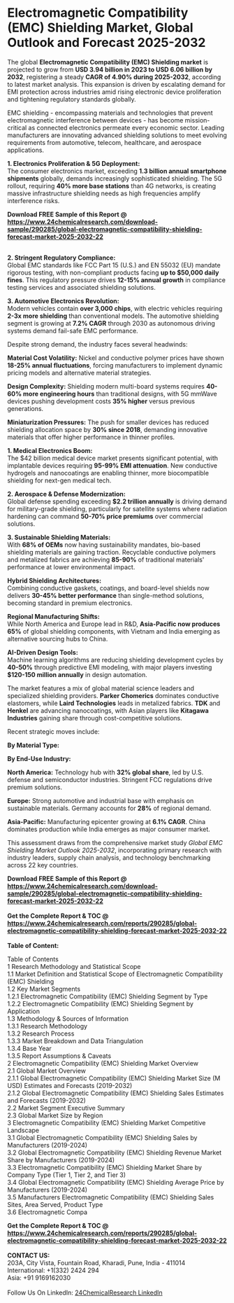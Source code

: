 <h1>Electromagnetic Compatibility (EMC) Shielding Market, Global Outlook and Forecast 2025-2032</h1><p>The global <strong>Electromagnetic Compatibility (EMC) Shielding market</strong> is projected to grow from <strong>USD 3.94 billion in 2023 to USD 6.06 billion by 2032</strong>, registering a steady <strong>CAGR of 4.90% during 2025-2032</strong>, according to latest market analysis. This expansion is driven by escalating demand for EMI protection across industries amid rising electronic device proliferation and tightening regulatory standards globally.</p><p>EMC shielding - encompassing materials and technologies that prevent electromagnetic interference between devices - has become mission-critical as connected electronics permeate every economic sector. Leading manufacturers are innovating advanced shielding solutions to meet evolving requirements from automotive, telecom, healthcare, and aerospace applications.</p><p><strong>1. Electronics Proliferation &amp; 5G Deployment:</strong><br>
The consumer electronics market, exceeding <strong>1.3 billion annual smartphone shipments</strong> globally, demands increasingly sophisticated shielding. The 5G rollout, requiring <strong>40% more base stations</strong> than 4G networks, is creating massive infrastructure shielding needs as high frequencies amplify interference risks.</p><div><b>Download FREE Sample of this Report @ 
            <a href="https://www.24chemicalresearch.com/download-sample/290285/global-electromagnetic-compatibility-shielding-forecast-market-2025-2032-22">
            https://www.24chemicalresearch.com/download-sample/290285/global-electromagnetic-compatibility-shielding-forecast-market-2025-2032-22</a></b></div><br><p><strong>2. Stringent Regulatory Compliance:</strong><br>
Global EMC standards like FCC Part 15 (U.S.) and EN 55032 (EU) mandate rigorous testing, with non-compliant products facing <strong>up to $50,000 daily fines</strong>. This regulatory pressure drives <strong>12-15% annual growth</strong> in compliance testing services and associated shielding solutions.</p><p><strong>3. Automotive Electronics Revolution:</strong><br>
Modern vehicles contain <strong>over 3,000 chips</strong>, with electric vehicles requiring <strong>2-3x more shielding</strong> than conventional models. The automotive shielding segment is growing at <strong>7.2% CAGR</strong> through 2030 as autonomous driving systems demand fail-safe EMC performance.</p><p>Despite strong demand, the industry faces several headwinds:</p><p><strong>Material Cost Volatility:</strong> Nickel and conductive polymer prices have shown <strong>18-25% annual fluctuations</strong>, forcing manufacturers to implement dynamic pricing models and alternative material strategies.</p><p><strong>Design Complexity:</strong> Shielding modern multi-board systems requires <strong>40-60% more engineering hours</strong> than traditional designs, with 5G mmWave devices pushing development costs <strong>35% higher</strong> versus previous generations.</p><p><strong>Miniaturization Pressures:</strong> The push for smaller devices has reduced shielding allocation space by <strong>30% since 2018</strong>, demanding innovative materials that offer higher performance in thinner profiles.</p><p><strong>1. Medical Electronics Boom:</strong><br>
The $42 billion medical device market presents significant potential, with implantable devices requiring <strong>95-99% EMI attenuation</strong>. New conductive hydrogels and nanocoatings are enabling thinner, more biocompatible shielding for next-gen medical tech.</p><p><strong>2. Aerospace &amp; Defense Modernization:</strong><br>
Global defense spending exceeding <strong>$2.2 trillion annually</strong> is driving demand for military-grade shielding, particularly for satellite systems where radiation hardening can command <strong>50-70% price premiums</strong> over commercial solutions.</p><p><strong>3. Sustainable Shielding Materials:</strong><br>
With <strong>68% of OEMs</strong> now having sustainability mandates, bio-based shielding materials are gaining traction. Recyclable conductive polymers and metalized fabrics are achieving <strong>85-90%</strong> of traditional materials' performance at lower environmental impact.</p><p><strong>Hybrid Shielding Architectures:</strong><br>
	Combining conductive gaskets, coatings, and board-level shields now delivers <strong>30-45% better performance</strong> than single-method solutions, becoming standard in premium electronics.</p><p><strong>Regional Manufacturing Shifts:</strong><br>
	While North America and Europe lead in R&amp;D, <strong>Asia-Pacific now produces 65%</strong> of global shielding components, with Vietnam and India emerging as alternative sourcing hubs to China.</p><p><strong>AI-Driven Design Tools:</strong><br>
	Machine learning algorithms are reducing shielding development cycles by <strong>40-50%</strong> through predictive EMI modeling, with major players investing <strong>$120-150 million annually</strong> in design automation.</p><p>The market features a mix of global material science leaders and specialized shielding providers. <strong>Parker Chomerics</strong> dominates conductive elastomers, while <strong>Laird Technologies</strong> leads in metalized fabrics. <strong>TDK</strong> and <strong>Henkel</strong> are advancing nanocoatings, with Asian players like <strong>Kitagawa Industries</strong> gaining share through cost-competitive solutions.</p><p>Recent strategic moves include:</p><p><strong>By Material Type:</strong></p><p><strong>By End-Use Industry:</strong></p><p><strong>North America:</strong> Technology hub with <strong>32% global share</strong>, led by U.S. defense and semiconductor industries. Stringent FCC regulations drive premium solutions.</p><p><strong>Europe:</strong> Strong automotive and industrial base with emphasis on sustainable materials. Germany accounts for <strong>28%</strong> of regional demand.</p><p><strong>Asia-Pacific:</strong> Manufacturing epicenter growing at <strong>6.1% CAGR</strong>. China dominates production while India emerges as major consumer market.</p><p>This assessment draws from the comprehensive market study <em>Global EMC Shielding Market Outlook 2025-2032</em>, incorporating primary research with industry leaders, supply chain analysis, and technology benchmarking across 22 key countries.</p><div><b>Download FREE Sample of this Report @ 
            <a href="https://www.24chemicalresearch.com/download-sample/290285/global-electromagnetic-compatibility-shielding-forecast-market-2025-2032-22">
            https://www.24chemicalresearch.com/download-sample/290285/global-electromagnetic-compatibility-shielding-forecast-market-2025-2032-22</a></b></div><br><div><b>Get the Complete Report & TOC @ 
            <a href="https://www.24chemicalresearch.com/reports/290285/global-electromagnetic-compatibility-shielding-forecast-market-2025-2032-22">
            https://www.24chemicalresearch.com/reports/290285/global-electromagnetic-compatibility-shielding-forecast-market-2025-2032-22</a></b></div><br>
            <b>Table of Content:</b><p>Table of Contents<br />
1 Research Methodology and Statistical Scope<br />
1.1 Market Definition and Statistical Scope of Electromagnetic Compatibility (EMC) Shielding<br />
1.2 Key Market Segments<br />
1.2.1 Electromagnetic Compatibility (EMC) Shielding Segment by Type<br />
1.2.2 Electromagnetic Compatibility (EMC) Shielding Segment by Application<br />
1.3 Methodology & Sources of Information<br />
1.3.1 Research Methodology<br />
1.3.2 Research Process<br />
1.3.3 Market Breakdown and Data Triangulation<br />
1.3.4 Base Year<br />
1.3.5 Report Assumptions & Caveats<br />
2 Electromagnetic Compatibility (EMC) Shielding Market Overview<br />
2.1 Global Market Overview<br />
2.1.1 Global Electromagnetic Compatibility (EMC) Shielding Market Size (M USD) Estimates and Forecasts (2019-2032)<br />
2.1.2 Global Electromagnetic Compatibility (EMC) Shielding Sales Estimates and Forecasts (2019-2032)<br />
2.2 Market Segment Executive Summary<br />
2.3 Global Market Size by Region<br />
3 Electromagnetic Compatibility (EMC) Shielding Market Competitive Landscape<br />
3.1 Global Electromagnetic Compatibility (EMC) Shielding Sales by Manufacturers (2019-2024)<br />
3.2 Global Electromagnetic Compatibility (EMC) Shielding Revenue Market Share by Manufacturers (2019-2024)<br />
3.3 Electromagnetic Compatibility (EMC) Shielding Market Share by Company Type (Tier 1, Tier 2, and Tier 3)<br />
3.4 Global Electromagnetic Compatibility (EMC) Shielding Average Price by Manufacturers (2019-2024)<br />
3.5 Manufacturers Electromagnetic Compatibility (EMC) Shielding Sales Sites, Area Served, Product Type<br />
3.6 Electromagnetic Compa</p><div><b>Get the Complete Report & TOC @ 
            <a href="https://www.24chemicalresearch.com/reports/290285/global-electromagnetic-compatibility-shielding-forecast-market-2025-2032-22">
            https://www.24chemicalresearch.com/reports/290285/global-electromagnetic-compatibility-shielding-forecast-market-2025-2032-22</a></b></div><br><b>CONTACT US:</b><br>
            203A, City Vista, Fountain Road, Kharadi, Pune, India - 411014<br>
            International: +1(332) 2424 294<br>
            Asia: +91 9169162030 <br><br>
            Follow Us On LinkedIn: <a href="https://www.linkedin.com/company/24chemicalresearch/">24ChemicalResearch LinkedIn</a>